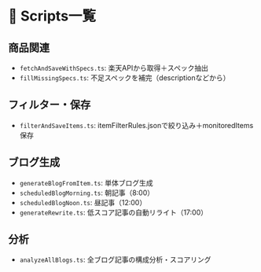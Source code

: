 # 📜 Scripts一覧

## 商品関連

- `fetchAndSaveWithSpecs.ts`: 楽天APIから取得＋スペック抽出
- `fillMissingSpecs.ts`: 不足スペックを補完（descriptionなどから）

## フィルター・保存

- `filterAndSaveItems.ts`: itemFilterRules.jsonで絞り込み＋monitoredItems保存

## ブログ生成

- `generateBlogFromItem.ts`: 単体ブログ生成
- `scheduledBlogMorning.ts`: 朝記事（8:00）
- `scheduledBlogNoon.ts`: 昼記事（12:00）
- `generateRewrite.ts`: 低スコア記事の自動リライト（17:00）

## 分析

- `analyzeAllBlogs.ts`: 全ブログ記事の構成分析・スコアリング
